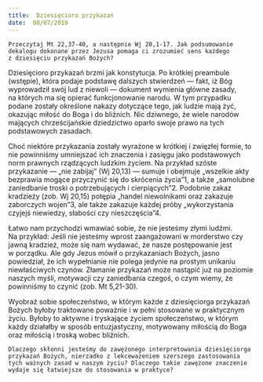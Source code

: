 ```yaml
---
title:  Dziesięcioro przykazań
date:  08/07/2019
---
```


`Przeczytaj Mt 22,37-40, a następnie Wj 20,1-17. Jak podsumowanie dekalogu dokonane przez Jezusa pomaga ci zrozumieć sens każdego z dziesięciu przykazań Bożych?`

Dziesięcioro przykazań brzmi jak konstytucja. Po krótkiej preambule (wstępie), która podaje podstawę dalszych stwierdzeń — fakt, iż Bóg wyprowadził swój lud z niewoli — dokument wymienia główne zasady, na których ma się opierać funkcjonowanie narodu. W tym przypadku podane zostały określone nakazy dotyczące tego, jak ludzie mają żyć, okazując miłość do Boga i do bliźnich. Nic dziwnego, że wiele narodów mających chrześcijańskie dziedzictwo oparło swoje prawo na tych podstawowych zasadach.

Choć niektóre przykazania zostały wyrażone w krótkiej i zwięzłej formie, to nie powinniśmy umniejszać ich znaczenia i zasięgu jako podstawowych norm prawnych rządzących ludzkim życiem. Na przykład szóste przykazanie — „nie zabijaj” (Wj 20,13) — sumuje i obejmuje „wszelkie akty bezprawia mogące przyczynić się do skrócenia życia”1, a także „samolubne zaniedbanie troski o potrzebujących i cierpiących”2. Podobnie zakaz kradzieży (zob. Wj 20,15) potępia „handel niewolnikami oraz zakazuje zaborczych wojen”3, ale także zakazuje każdej próby „wykorzystania czyjejś niewiedzy, słabości czy nieszczęścia”4.

Łatwo nam przychodzi wmawiać sobie, że nie jesteśmy złymi ludźmi. Na przykład: Jeśli nie jesteśmy wprost zaangażowani w morderstwo czy jawną kradzież, może się nam wydawać, że nasze postępowanie jest w porządku. Ale gdy Jezus mówił o przykazaniach Bożych, jasno powiedział, że ich wypełnianie nie polega jedynie na prostym unikaniu niewłaściwych czynów. Złamanie przykazań może nastąpić już na poziomie naszych myśli, motywacji czy zaniedbania czegoś, o czym wiemy, że powinniśmy to czynić (zob. Mt 5,21-30).

Wyobraź sobie społeczeństwo, w którym każde z dziesięciorga przykazań Bożych byłoby traktowane poważnie i w pełni stosowane w praktycznym życiu. Byłoby to aktywne i tryskające życiem społeczeństwo, w którym każdy działałby w sposób entuzjastyczny, motywowany miłością do Boga oraz miłością i troską wobec bliźnich.

`Dlaczego skłonni jesteśmy do zawężonego interpretowania dziesięciorga przykazań Bożych, nierzadko z lekceważeniem szerszego zastosowania tych ważnych zasad w naszym życiu? Dlaczego takie zawężone znaczenie wydaje się łatwiejsze do stosowania w praktyce?`